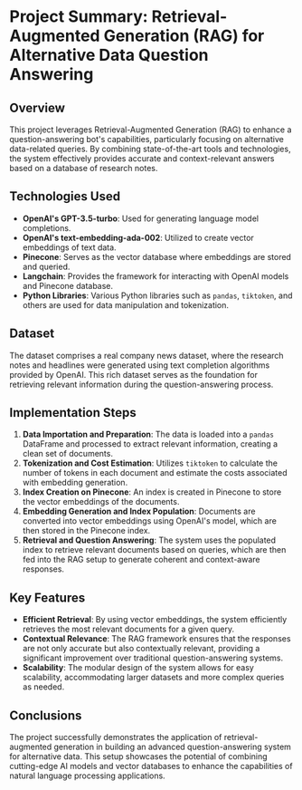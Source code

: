 # Project Summary: Retrieval-Augmented Generation (RAG) for Alternative Data Question Answering

## Overview
This project leverages Retrieval-Augmented Generation (RAG) to enhance a question-answering bot's capabilities, particularly focusing on alternative data-related queries. By combining state-of-the-art tools and technologies, the system effectively provides accurate and context-relevant answers based on a database of research notes.

## Technologies Used
- **OpenAI's GPT-3.5-turbo**: Used for generating language model completions.
- **OpenAI's text-embedding-ada-002**: Utilized to create vector embeddings of text data.
- **Pinecone**: Serves as the vector database where embeddings are stored and queried.
- **Langchain**: Provides the framework for interacting with OpenAI models and Pinecone database.
- **Python Libraries**: Various Python libraries such as `pandas`, `tiktoken`, and others are used for data manipulation and tokenization.

## Dataset
The dataset comprises a real company news dataset, where the research notes and headlines were generated using text completion algorithms provided by OpenAI. This rich dataset serves as the foundation for retrieving relevant information during the question-answering process.

## Implementation Steps
1. **Data Importation and Preparation**: The data is loaded into a `pandas` DataFrame and processed to extract relevant information, creating a clean set of documents.
2. **Tokenization and Cost Estimation**: Utilizes `tiktoken` to calculate the number of tokens in each document and estimate the costs associated with embedding generation.
3. **Index Creation on Pinecone**: An index is created in Pinecone to store the vector embeddings of the documents.
4. **Embedding Generation and Index Population**: Documents are converted into vector embeddings using OpenAI's model, which are then stored in the Pinecone index.
5. **Retrieval and Question Answering**: The system uses the populated index to retrieve relevant documents based on queries, which are then fed into the RAG setup to generate coherent and context-aware responses.

## Key Features
- **Efficient Retrieval**: By using vector embeddings, the system efficiently retrieves the most relevant documents for a given query.
- **Contextual Relevance**: The RAG framework ensures that the responses are not only accurate but also contextually relevant, providing a significant improvement over traditional question-answering systems.
- **Scalability**: The modular design of the system allows for easy scalability, accommodating larger datasets and more complex queries as needed.

## Conclusions
The project successfully demonstrates the application of retrieval-augmented generation in building an advanced question-answering system for alternative data. This setup showcases the potential of combining cutting-edge AI models and vector databases to enhance the capabilities of natural language processing applications.